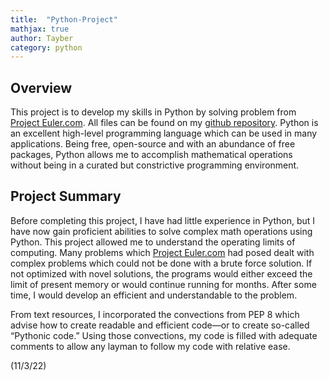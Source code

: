 ```yaml
---
title:  "Python-Project"
mathjax: true
author: Tayber
category: python
---
```


## Overview

This project is to develop my skills in Python by solving problem from [Project Euler.com](https://projecteuler.net/archives). All files can be found on my [github repository](https://github.com/tjm253/projecteuler). Python is an excellent high-level programming language which can be used in many applications. Being free, open-source and with an abundance of free packages, Python allows me to accomplish mathematical operations without being in a curated but constrictive programming environment.

## Project Summary

Before completing this project, I have had little experience in Python, but I have now gain proficient abilities to solve complex math operations using Python. This project allowed me to understand the operating limits of computing. Many problems which [Project Euler.com](https://projecteuler.net/archives) had posed dealt with complex problems which could not be done with a brute force solution. If not optimized with novel solutions, the programs would either exceed the limit of present memory or would continue running for months. After some time, I would develop an efficient and understandable to the problem.

From text resources, I incorporated the convections from PEP 8 which advise how to create readable and efficient code—or to create so-called “Pythonic code.” Using those convections, my code is filled with adequate comments to allow any layman to follow my code with relative ease. 


(11/3/22)
